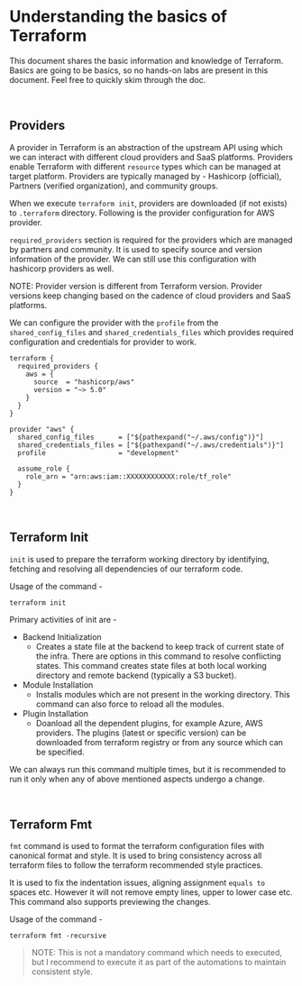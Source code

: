 # Understanding the basics of Terraform

This document shares the basic information and knowledge of Terraform. Basics are going to be basics, so no hands-on labs are present in this document. Feel free to quickly skim through the doc.

<br />

## Providers

A provider in Terraform is an abstraction of the upstream API using which we can interact with different cloud providers and SaaS platforms. Providers enable Terraform with different `resource` types which can be managed at target platform. Providers are typically managed by - Hashicorp (official), Partners (verified organization), and community groups.

When we execute `terraform init`, providers are downloaded (if not exists) to `.terraform` directory. Following is the provider configuration for AWS provider.

`required_providers` section is required for the providers which are managed by partners and community. It is used to specify source and version information of the provider. We can still use this configuration with hashicorp providers as well.

NOTE: Provider version is different from Terraform version. Provider versions keep changing based on the cadence of cloud providers and SaaS platforms. 

We can configure the provider with the `profile` from the `shared_config_files` and `shared_credentials_files` which provides required configuration and credentials for provider to work.

```
terraform {
  required_providers {
    aws = {
      source  = "hashicorp/aws"
      version = "~> 5.0"
    }
  }
}

provider "aws" {
  shared_config_files      = ["${pathexpand("~/.aws/config")}"]
  shared_credentials_files = ["${pathexpand("~/.aws/credentials")}"]
  profile                  = "development"

  assume_role {
    role_arn = "arn:aws:iam::XXXXXXXXXXXX:role/tf_role"
  }
}
```

<br />

## Terraform Init

`init` is used to prepare the terraform working directory by identifying, fetching and resolving all dependencies of our terraform code. 

Usage of the command - 

```
terraform init
```

Primary activities of init are - 

- Backend Initialization
    - Creates a state file at the backend to keep track of current state of the infra. There are options in this command to resolve conflicting states. This command creates state files at both local working directory and remote backend (typically a S3 bucket).
- Module Installation
    - Installs modules which are not present in the working directory. This command can also force to reload all the modules.
- Plugin Installation
    - Doanload all the dependent plugins, for example Azure, AWS providers. The plugins (latest or specific version) can be downloaded from terraform registry or from any source which can be specified.

We can always run this command multiple times, but it is recommended to run it only when any of above mentioned aspects undergo a change.


<br />

## Terraform Fmt

`fmt` command is used to format the terraform configuration files with canonical format and style. It is used to bring consistency across all terraform files to follow the terraform recommended style practices.

It is used to fix the indentation issues, aligning assignment `equals to` spaces etc. However it will not remove empty lines, upper to lower case etc. This command also supports previewing the changes. 

Usage of the command - 

```
terraform fmt -recursive
```

> NOTE: This is not a mandatory command which needs to executed, but I recommend to execute it as part of the automations to maintain consistent style.

<br />



